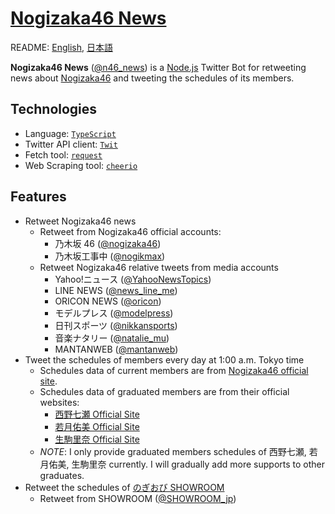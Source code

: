 # [Nogizaka46 News](https://twitter.com/n46_news)

README: [English](https://github.com/shawnrivers/nogizaka-news/blob/master/README.md), [日本語](https://github.com/shawnrivers/nogizaka-news/blob/master/README.ja.md)

**Nogizaka46 News** ([@n46_news](https://twitter.com/n46_news)) is a [Node.js](https://nodejs.org/en/) Twitter Bot for retweeting news about [Nogizaka46](https://en.wikipedia.org/wiki/Nogizaka46) and tweeting the schedules of its members.

## Technologies

- Language: [`TypeScript`](https://www.typescriptlang.org/)
- Twitter API client: [`Twit`](https://github.com/ttezel/twit)
- Fetch tool: [`request`](https://github.com/request/request)
- Web Scraping tool: [`cheerio`](https://github.com/cheeriojs/cheerio)

## Features

- Retweet Nogizaka46 news
  - Retweet from Nogizaka46 official accounts:
    - 乃木坂 46 ([@nogizaka46](https://twitter.com/nogizaka46))
    - 乃木坂工事中 ([@nogikmax](https://twitter.com/nogikmax))
  - Retweet Nogizaka46 relative tweets from media accounts
    - Yahoo!ニュース ([@YahooNewsTopics](https://twitter.com/YahooNewsTopics))
    - LINE NEWS ([@news_line_me](https://twitter.com/news_line_me))
    - ORICON NEWS ([@oricon](https://twitter.com/oricon))
    - モデルプレス ([@modelpress](https://twitter.com/modelpress))
    - 日刊スポーツ ([@nikkansports](https://twitter.com/nikkansports))
    - 音楽ナタリー ([@natalie_mu](https://twitter.com/natalie_mu))
    - MANTANWEB ([@mantanweb](https://twitter.com/mantanweb))
- Tweet the schedules of members every day at 1:00 a.m. Tokyo time
  - Schedules data of current members are from [Nogizaka46 official site](http://www.nogizaka46.com/).
  - Schedules data of graduated members are from their official websites:
    - [西野七瀬 Official Site](https://nishinonanase.com/)
    - [若月佑美 Official Site](https://wakatsukiyumi.jp/)
    - [生駒里奈 Official Site](https://ikomarina.com/)
  - _NOTE_: I only provide graduated members schedules of 西野七瀬, 若月佑美, 生駒里奈 currently. I will gradually add more supports to other graduates.
- Retweet the schedules of [のぎおび SHOWROOM](https://www.showroom-live.com/campaign/nogizaka46_sr)
  - Retweet from SHOWROOM ([@SHOWROOM_jp](https://twitter.com/SHOWROOM_jp))
